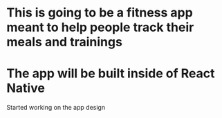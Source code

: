 # This is going to be a fitness app meant to help people track their meals and trainings

# The app will be built inside of React Native

Started working on the app design
